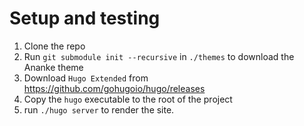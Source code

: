 # Setup and testing

1. Clone the repo
1. Run `git submodule init --recursive` in `./themes` to download the Ananke theme
1. Download `Hugo Extended` from <https://github.com/gohugoio/hugo/releases>
1. Copy the `hugo` executable to the root of the project
1. run `./hugo server` to render the site. 